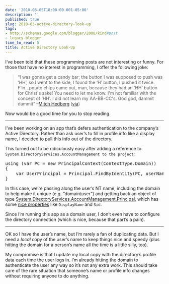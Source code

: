 ```yaml
---
date: '2010-03-05T18:08:00.001-05:00'
description: ''
published: true
slug: 2010-03-active-directory-look-up
tags:
- http://schemas.google.com/blogger/2008/kind#post
- legacy-blogger
time_to_read: 5
title: Active Directory Look-Up
---
```


<p>I’ve been told that these programming posts are not interesting or funny. For those that have no interest in programming, I offer the following joke:</p>  <blockquote>   <p>“I was gonna get a candy bar; the button I was supposed to push was ‘HH’, so I went to the side, I found the ‘H’ button, I pushed it twice. F’in...potato chips came out, man, because they had an ‘HH’ button for Christ's sake! You need to let me know. I'm not familiar with the concept of ‘HH’. I did not learn my AA-BB-CC's. God god, dammit dammit” –<a href="http://www.mitchhedberg.net/">Mitch Hedberg</a> (<a href="http://en.wikiquote.org/wiki/Mitch_Hedberg">via</a>)</p> </blockquote>  <p>Now would be a good time for you to stop reading.</p>  <hr />  <p>I’ve been working on an app that’s defers authentication to the company’s Active Directory. Rather than ask user’s to fill in profile info like a display name, I decided to pull this info out of the directory.</p>  <p>This turned out to be ridiculously easy after adding a reference to <code>System.DirectoryServices.AccountManagement to the project</code>:</p>  <pre class="csharpcode"><span class="kwrd">using</span> (var PC = <span class="kwrd">new</span> PrincipalContext(ContextType.Domain))
{
    var UserPrincipal = Principal.FindByIdentity(PC, userName);
}</pre>

<p>In this case, we’re passing along the user’s NT name, including the domain to help make it unique (e.g. “domain\user”) and getting back an object of type <a href="http://msdn.microsoft.com/en-us/library/system.directoryservices.accountmanagement.principal(v=VS.90).aspx">System.DirectoryServices.AccountManagement.Principal</a>, which has some <a href="http://msdn.microsoft.com/en-us/library/system.directoryservices.accountmanagement.principal_members(v=VS.90).aspx">nice properties</a> like <code>DisplayName</code> and <code>Sid</code>.</p>

<p>Since I’m running this app as a domain user, I don’t even have to configure the directory connection (which is nice, because that part’s a pain).</p>

<hr />

<p>OK so I have the user’s name, but I’m rarely a fan of duplicating data. But I need a <em>local </em>copy of the user’s name to keep things nice and speedy (plus hitting the domain for a person’s name all the time is a little silly, too). </p>

<p>My compromise is that I update my local copy with the directory’s profile data each time the user logs in. I’m already hitting the domain to authenticate the user any way so it’s not any extra work. This should take care of the rare situation that someone’s name or profile info changes without requiring anyone to do anything.</p>